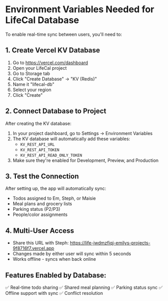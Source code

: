 # Environment Variables Needed for LifeCal Database

To enable real-time sync between users, you'll need to:

## 1. Create Vercel KV Database
1. Go to https://vercel.com/dashboard
2. Open your LifeCal project 
3. Go to Storage tab
4. Click "Create Database" → "KV (Redis)"
5. Name it "lifecal-db"
6. Select your region
7. Click "Create"

## 2. Connect Database to Project
After creating the KV database:
1. In your project dashboard, go to Settings → Environment Variables
2. The KV database will automatically add these variables:
   - `KV_REST_API_URL`
   - `KV_REST_API_TOKEN` 
   - `KV_REST_API_READ_ONLY_TOKEN`
3. Make sure they're enabled for Development, Preview, and Production

## 3. Test the Connection
After setting up, the app will automatically sync:
- Todos assigned to Em, Steph, or Maisie
- Meal plans and grocery lists
- Parking status (P2/P3)
- People/color assignments

## 4. Multi-User Access
- Share this URL with Steph: https://life-jwdmzfiqj-emilys-projects-9f8716f7.vercel.app
- Changes made by either user will sync within 5 seconds
- Works offline - syncs when back online

## Features Enabled by Database:
✅ Real-time todo sharing
✅ Shared meal planning
✅ Parking status sync
✅ Offline support with sync
✅ Conflict resolution